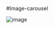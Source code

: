#Image-carousel

![image](https://user-images.githubusercontent.com/81670997/172297097-b430176c-6d34-4453-af08-bbc1703a5618.png)
